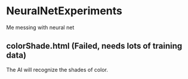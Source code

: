 # NeuralNetExperiments
Me messing with neural net

## colorShade.html (Failed, needs lots of training data)
The AI will recognize the shades of color.